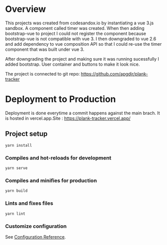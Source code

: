 # Overview

This projects was created from codesandox.io by instantiating a vue 3.js sandbox.
A component called timer was created. When then adding bootstrap-vue to project I could not register the component because bootstrap-vue is not compatible with vue 3.
I then downgraded to vue 2.6 and add dependency to vue composition API so that I could re-use the timer component that was built under vue 3.

After downgrading the project and making sure it was running sucessfully I added bootstrap. User container and buttons to make it look nice.

The project is connected to git repo: https://github.com/apgdjr/plank-tracker

# Deployment to Production

Deployment is done everytime a commit happens against the main brach.
It is hosted in vercel.app.Site : https://plank-tracker.vercel.app/

## Project setup

```
yarn install
```

### Compiles and hot-reloads for development

```
yarn serve
```

### Compiles and minifies for production

```
yarn build
```

### Lints and fixes files

```
yarn lint
```

### Customize configuration

See [Configuration Reference](https://cli.vuejs.org/config/).
